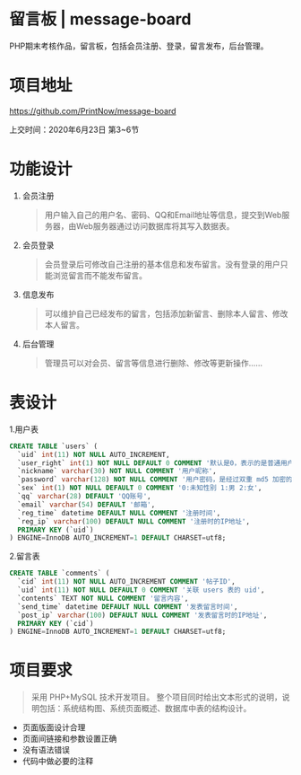 # 留言板 | message-board
PHP期末考核作品，留言板，包括会员注册、登录，留言发布，后台管理。

# 项目地址
https://github.com/PrintNow/message-board


上交时间：2020年6月23日 第3~6节

# 功能设计
1. 会员注册
    > 用户输入自己的用户名、密码、QQ和Email地址等信息，提交到Web服务器，由Web服务器通过访问数据库将其写入数据表。
2. 会员登录
    > 会员登录后可修改自己注册的基本信息和发布留言。没有登录的用户只能浏览留言而不能发布留言。
3. 信息发布
    > 可以维护自己已经发布的留言，包括添加新留言、删除本人留言、修改本人留言。
4. 后台管理
    > 管理员可以对会员、留言等信息进行删除、修改等更新操作……

# 表设计
1.用户表
```sql
CREATE TABLE `users` (
  `uid` int(11) NOT NULL AUTO_INCREMENT,
  `user_right` int(1) NOT NULL DEFAULT 0 COMMENT '默认是0，表示的是普通用户  1:超级管理员，可以管理后台', 
  `nickname` varchar(30) NOT NULL COMMENT '用户昵称',
  `password` varchar(128) NOT NULL COMMENT '用户密码，是经过双重 md5 加密的',
  `sex` int(1) NOT NULL DEFAULT 0 COMMENT '0:未知性别 1:男 2:女',
  `qq` varchar(28) DEFAULT 'QQ账号',
  `email` varchar(54) DEFAULT '邮箱',
  `reg_time` datetime DEFAULT NULL COMMENT '注册时间',
  `reg_ip` varchar(100) DEFAULT NULL COMMENT '注册时的IP地址',
  PRIMARY KEY (`uid`)
) ENGINE=InnoDB AUTO_INCREMENT=1 DEFAULT CHARSET=utf8;
```

2.留言表
```sql
CREATE TABLE `comments` (
  `cid` int(11) NOT NULL AUTO_INCREMENT COMMENT '帖子ID',
  `uid` int(11) NOT NULL DEFAULT 0 COMMENT '关联 users 表的 uid', 
  `contents` TEXT NOT NULL COMMENT '留言内容',
  `send_time` datetime DEFAULT NULL COMMENT '发表留言时间',
  `post_ip` varchar(100) DEFAULT NULL COMMENT '发表留言时的IP地址',
  PRIMARY KEY (`cid`)
) ENGINE=InnoDB AUTO_INCREMENT=1 DEFAULT CHARSET=utf8;
```


# 项目要求
> 采用 PHP+MySQL 技术开发项目。
> 整个项目同时给出文本形式的说明，说明包括：系统结构图、系统页面概述、数据库中表的结构设计。

- 页面版面设计合理
- 页面间链接和参数设置正确
- 没有语法错误
- 代码中做必要的注释